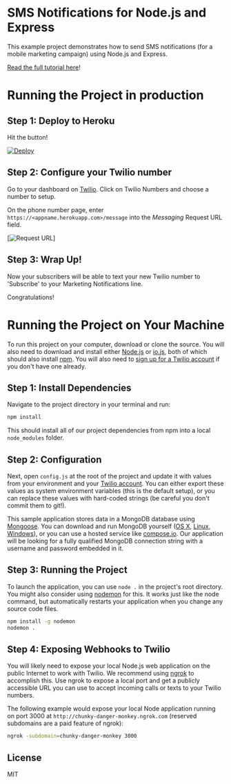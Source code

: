 # SMS Notifications for Node.js and Express

This example project demonstrates how to send SMS notifications (for a mobile marketing campaign) using Node.js and Express.

[Read the full tutorial here](https://www.twilio.com/docs/tutorials/walkthrough/marketing-notifications/node/express)!

# Running the Project in production

## Step 1: Deploy to Heroku

Hit the button!

[![Deploy](https://www.herokucdn.com/deploy/button.png)](https://heroku.com/deploy?template=https://github.com/TwilioDevEd/marketing-notifications-node)

## Step 2: Configure your Twilio number

Go to your dashboard on [Twilio](https://www.twilio.com/user/account/phone-numbers/incoming). Click on Twilio Numbers and choose a number to setup.

On the phone number page, enter `https://<appname.herokuapp.com>/message` into the _Messaging_ Request URL field.

[![Request URL](http://howtodocs.s3.amazonaws.com/setup-twilio-number.png)]

## Step 3: Wrap Up!

Now your subscribers will be able to text your new Twilio number to 'Subscribe' to your Marketing Notifications line.

Congratulations!

# Running the Project on Your Machine

To run this project on your computer, download or clone the source. You will also need to download and install either [Node.js](http://nodejs.org/) or [io.js](https://iojs.org/en/index.html), both of which should also install [npm](https://www.npmjs.com/). You will also need to [sign up for a Twilio account](https://www.twilio.com/try-twilio) if you don't have one already.

## Step 1: Install Dependencies

Navigate to the project directory in your terminal and run:

```bash
npm install
```

This should install all of our project dependencies from npm into a local `node_modules` folder.

## Step 2: Configuration

Next, open `config.js` at the root of the project and update it with values from your environment and your [Twilio account](https://www.twilio.com/user/account/voice-messaging). You can either export these values as system environment variables (this is the default setup), or you can replace these values with hard-coded strings (be careful you don't commit them to git!).

This sample application stores data in a MongoDB database using [Mongoose](http://mongoosejs.com/). You can download and run MongoDB yourself ([OS X](http://docs.mongodb.org/manual/tutorial/install-mongodb-on-os-x/), [Linux](http://docs.mongodb.org/manual/tutorial/install-mongodb-on-ubuntu/), [Windows](http://docs.mongodb.org/manual/tutorial/install-mongodb-on-windows/)), or you can use a hosted service like [compose.io](https://www.compose.io/).  Our application will be looking for a fully qualified MongoDB connection string with a username and password embedded in it.

## Step 3: Running the Project

To launch the application, you can use `node .` in the project's root directory. You might also consider using [nodemon](https://github.com/remy/nodemon) for this. It works just like the node command, but automatically restarts your application when you change any source code files.

```bash
npm install -g nodemon
nodemon .
```

## Step 4: Exposing Webhooks to Twilio

You will likely need to expose your local Node.js web application on the public Internet to work with Twilio. We recommend using [ngrok](https://ngrok.com/docs) to accomplish this. Use ngrok to expose a local port and get a publicly accessible URL you can use to accept incoming calls or texts to your Twilio numbers.

The following example would expose your local Node application running on port 3000 at `http://chunky-danger-monkey.ngrok.com` (reserved subdomains are a paid feature of ngrok):

```bash
ngrok -subdomain=chunky-danger-monkey 3000
```

## License

MIT
